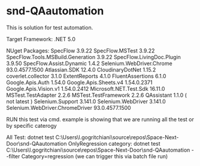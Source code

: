# snd-QAautomation
This is solution for test automation. 

Target Framework: .NET 5.0

NUget Packages:
SpecFlow 3.9.22
SpecFlow.MSTest 3.9.22
SpecFlow.Tools.MSBuild.Generation 3.9.22
SpecFlow.LivingDoc.Plugin 3.9.50
SpecFlow.Assist.Dynamic 1.4.2
Selenium.WebDriver.Chrome 93.0.4577.1500
Atlassian.SDK  12.4.0
CloudinaryDotNet 1.15.2
coverlet.collector 3.1.0
ExtentReports 4.1.0
FluentAssertions 6.1.0
Google.Apis.Auth 1.54.0
Google.Apis.Sheets.v4 1.54.0.2371
Google.Apis.Vision.v1 1.54.0.2412
Microsoft.NET.Test.Sdk 16.11.0
MSTest.TestAdapter 2.2.6
MSTest.TestFramework 2.2.6
QAssistant 1.1.0 ( not latest ) 
Selenium.Support 3.141.0
Selenium.WebDriver 3.141.0
Selenium.WebDriver.ChromeDriver 93.0.4577.1500


RUN this test via cmd. example is showing that we are running all the test or by specific caterogy

All Test: dotnet test C:\Users\l.gogritchiani\source\repos\Space-Next-Door\snd-QAautomation 
OnlyRegression category: dotnet test C:\Users\l.gogritchiani\source\repos\Space-Next-Door\snd-QAautomation --filter Category=regression
(we can trigger this via batch file run)
